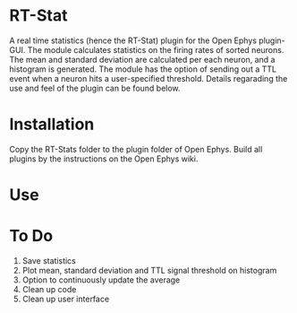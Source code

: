 # RT-Stat

A real time statistics (hence the RT-Stat) plugin for the Open Ephys plugin-GUI. The module calculates statistics on the firing rates of sorted neurons. The mean and standard deviation are calculated per each neuron, and a histogram is generated. The module has the option of sending out a TTL event when a neuron hits a user-specified threshold. Details regarading the use and feel of the plugin can be found below.

# Installation

Copy the RT-Stats folder to the plugin folder of Open Ephys. Build all plugins by the instructions on the Open Ephys wiki. 

# Use




# To Do
1. Save statistics
2. Plot mean, standard deviation and TTL signal threshold on histogram
3. Option to continuously update the average 
4. Clean up code
5. Clean up user interface




